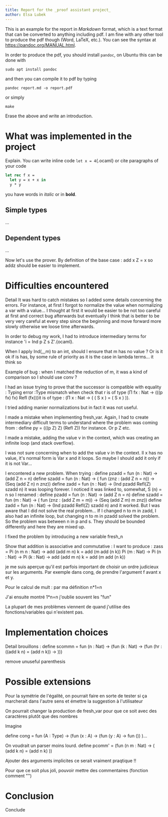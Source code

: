 ```yaml
---
title: Report for the _proof assistant project_
author: Elsa Lubek
---
```


This is an example for the report in _Markdown_ format, which is a text format that can be converted to anything including pdf. I am fine with any other tool to produce the pdf though (Word, LaTeX, etc.). You can see the syntax at <https://pandoc.org/MANUAL.html>.

In order to produce the pdf, you should install `pandoc`, on Ubuntu this can be done with

```
sudo apt install pandoc
```

and then you can compile it to pdf by typing

```
pandoc report.md -o report.pdf
```

or simply

```
make
```

Erase the above and write an introduction.

# What was implemented in the project

Explain. You can write inline code `let x = 4`{.ocaml} or cite paragraphs of your code

```ocaml
let rec f x =
  let y = x + x in
  y * y
```

you have words in _italic_ or in **bold**.

## Simple types

...

## Dependent types

...

Now let's use the prover.
By definition of the base case : add x Z = x so addz should be easier to implement.


# Difficulties encountered

Detail
It was hard to catch mistakes so I added some details concerning the errors. 
For instance, at first I forgot to normalize the value when normalizing a var with a value...
I thought at first it would be easier to be not too careful at first and correct bug afterwards but eventually I think that is better to be very very careful at every step since the beginning and move forward more slowly otherwise we loose time afterwards.

In order to debug my work, I had to introduce intermediary terms for instance 'i = Ind p Z s Z'.{ocaml}. 

When I apply Ind(,,,m) to an int, should I ensure that m has no value ? Or is it ok if is has, by some rule of priority as it is the case in lambda terms... it think so

Example of bug : when I matched the reduction of m, it was a kind of comparison so I should use conv ?

I had an issue trying to prove that the successor is compatible with equality :
Typing error :Type mismatch when check that r is of type (Π fx : Nat -> (((p fx) fx) Refl (fx)))it is of type : (Π x : Nat -> ( ( S x ) = ( S x ) )).

I tried adding manier normalizations but in fact it was not useful.

I made a mistake when implementing fresh_var. Again, I had to create intermediary difficult terms to understand where the problem was coming from : define py = (((p Z) Z) (Refl Z)) for instance.
Or p Z etc.

I made a mistake, adding the value v in the context, which was creating an infinite loop (and stack overflow).

I was not sure concerning when to add the value v in the context. Il x has no value, it's normal form is Var x and it loops. So maybe I should add it only if it is not Var...

I encontered a new problem.
When trying :
define pzadd = fun (n : Nat) -> (add Z n = n)
define szadd = fun (n : Nat) -> ( fun (znz : (add Z n = n)) -> (Seq (add Z n) n znz))
define zadd = fun (n : Nat) -> (Ind pzadd Refl(Z) szadd n)
it was looping forever.
I noticed it was linked to, somewhat, S (n) = n so I renamed :
define pzadd = fun (n : Nat) -> (add Z n = n)
define szadd = fun (m : Nat) -> ( fun (znz : (add Z m = m)) -> (Seq (add Z m) m znz))
define zadd = fun (n : Nat) -> (Ind pzadd Refl(Z) szadd n)
and it worked.
But I was aware that I did not solve the real problem...
If I changed n to m in zadd, I also had an infinite loop, but changing n to m in pzadd solved the problem. So the problem was between n in p and s. They should be bounded differently and here they are mixed up.

I fixed the problem by introducing a new variable fresh_n

Show that addition is associative and commutative :
I want to produce : zass = Pi (n m n : Nat) -> add (add m n) k = add (m add (n k))
Pi (m : Nat) -> Pi (n : Nat) -> Pi (k : Nat) -> add (add m n) k = add (m add (n k))

je me suis aperçue qu'il est parfois important de choisir un ordre judicieux sur les arguments. Par exemple dans cong, de prendre l'argument f avant x et y.

Pour le calcul de mult : par ma définition n*1=n

J'ai ensuite montré 1*n=n
j'oublie souvent les "fun"

La plupart de mes problèmes viennent de quand j'utilise des fonctions/variables qui n'existent pas.

# Implementation choices

Detail
brouillons : define scommn = fun (n : Nat) -> (fun (k : Nat) -> (fun (hr : ((add k n) = (add n k)) -> )))

remove unuseful parenthesis 


# Possible extensions

Pour la symétrie de l'égalité, on pourrait faire en sorte de tester si ça marcherait dans l'autre sens et émettre la suggestion à l'utilisateur

On pourrait changer la production de fresh_var pour que ce soit avec des caractères plutôt que des nombres 

Imagine

define cong = fun (A : Type) -> (fun (x : A) -> (fun (y : A) -> fun ()) )...

On voudrait un parser moins lourd.
define pcomm' = (fun (n m : Nat) -> ( (add k n) = (add n k) ))

Ajouter des arguments implicites ce serait vraiment praqtique !!

Pour que ce soit plus joli, pouvoir mettre des commentaires (fonction comment "")

# Conclusion

Conclude
